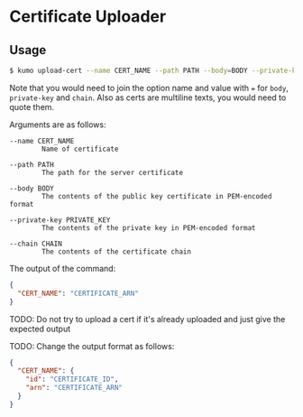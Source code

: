 
# Certificate Uploader

## Usage

```sh
$ kumo upload-cert --name CERT_NAME --path PATH --body=BODY --private-key=PRIVATE_KEY --chain=CHAIN
```

Note that you would need to join the option name and value with `=` for `body`, `private-key` and `chain`.
Also as certs are multiline texts, you would need to quote them.

Arguments are as follows:

```
--name CERT_NAME
        Name of certificate

--path PATH
        The path for the server certificate

--body BODY
        The contents of the public key certificate in PEM-encoded format

--private-key PRIVATE_KEY
        The contents of the private key in PEM-encoded format

--chain CHAIN
        The contents of the certificate chain
```

The output of the command:

```json
{
  "CERT_NAME": "CERTIFICATE_ARN"
}
```

TODO: Do not try to upload a cert if it's already uploaded and just give the expected output

TODO: Change the output format as follows:

```json
{
  "CERT_NAME": {
    "id": "CERTIFICATE_ID",
    "arn": "CERTIFICATE_ARN"
  }
}
```
